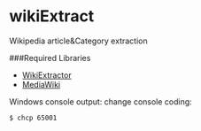 # wikiExtract
Wikipedia article&amp;Category extraction

###Required Libraries
- [WikiExtractor]
- [MediaWiki]


Windows console output: change console coding:
```sh
$ chcp 65001
```
[WikiExtractor]: <https://github.com/attardi/wikiextractor>
[MediaWiki]: <http://pythonhosted.org/mediawiki-utilities/index.html>
